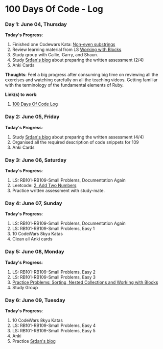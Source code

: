 # 100 Days Of Code - Log

### Day 1: June 04, Thursday

**Today's Progress**:
1. Finished one Codewars Kata: [Non-even substrings](https://www.codewars.com/kata/59da47fa27ee00a8b90000b4/train/ruby)
2. Review learning material from LS
[Working with Blocks](https://launchschool.com/lessons/c53f2250/assignments/c633cf37)
3. Study group with Callie, Garry, and Shaun.
4. Study [Srđan's blog](https://medium.com/how-i-started-learning-coding-from-scratch/advices-for-109-written-assessment-part-1-6f7fa821cf84) about preparing the written assessment (2/4)
5. Anki Cards

**Thoughts**: Feel a big progress after consuming big time on reviewing all the exercises and watching carefully on all the teaching videos. Getting familiar with the terminology of the fundamental elements of Ruby.

**Link(s) to work**:
1. [100 Days Of Code Log](https://github.com/DumboCL/100-days-of-code/edit/master/log.md)

### Day 2: June 05, Friday

**Today's Progress**:
1. Study [Srđan's blog](https://medium.com/how-i-started-learning-coding-from-scratch/advices-for-109-written-assessment-part-1-6f7fa821cf84) about preparing the written assessment (4/4)
2. Organised all the required description of code snippets for 109
3. Anki Cards

### Day 3: June 06, Saturday

**Today's Progress**:
1. LS: RB101-RB109-Small Problems, Documentation Again
2. Leetcode: [2. Add Two Numbers](https://github.com/DumboCL/leetcode-ruby/blob/master/solutions/2-add-two-numbers/2_add_two_numbers.rb)
3. Practice written assessment with study-mate.

### Day 4: June 07, Sunday

**Today's Progress**:
1. LS: RB101-RB109-Small Problems, Documentation Again
2. LS: RB101-RB109-Small Problems, Easy 1
3. 10 CodeWars 8kyu Katas
4. Clean all Anki cards

### Day 5: June 08, Monday

**Today's Progress**:
1. LS: RB101-RB109-Small Problems, Easy 2
2. LS: RB101-RB109-Small Problems, Easy 3
3. [Practice Problems: Sorting, Nested Collections and Working with Blocks](https://launchschool.com/lessons/c53f2250/assignments/f524e910)
4. Study Group

### Day 6: June 09, Tuesday

**Today's Progress**:
1. 10 CodeWars 8kyu Katas
2. LS: RB101-RB109-Small Problems, Easy 4
3. LS: RB101-RB109-Small Problems, Easy 5
4. Anki
5. Practice [Srđan's blog](https://medium.com/how-i-started-learning-coding-from-scratch/advices-for-109-written-assessment-part-1-6f7fa821cf84)

